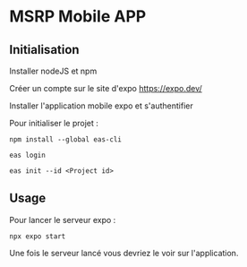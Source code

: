 # MSRP Mobile APP

## Initialisation

Installer nodeJS et npm

Créer un compte sur le site d'expo https://expo.dev/

Installer l'application mobile expo et s'authentifier

Pour initialiser le projet :
```
npm install --global eas-cli

eas login

eas init --id <Project id>
```

## Usage

Pour lancer le serveur expo : 

```
npx expo start
```

Une fois le serveur lancé vous devriez le voir sur l'application. 